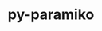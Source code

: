 ---
title: "py-paramiko"
layout: cache
categories: [package, develop]
meta: {"compilers": ["none"], "num_specs": 12, "num_specs_by_stack": {"e4s": 6, "e4s-neoverse-v2": 6, "root": 12}, "oss": ["ubuntu22.04"], "platforms": ["linux"], "stacks": ["e4s", "e4s-neoverse-v2", "root"], "targets": ["neoverse_v2", "x86_64_v3"], "versions": ["3.5.1"]}
spec_details: [{"compiler": "none", "hash": "3rxgjc4k5roxr6aeqrup4pd6erb3ytb7", "os": "ubuntu22.04", "platform": "linux", "size": "-", "stacks": ["e4s-neoverse-v2", "root"], "target": "neoverse_v2", "variants": ["build_system=python_pip", "~invoke"], "versions": ["3.5.1"]}, {"compiler": "none", "hash": "567rqgebgckxdemx6pacyanjvwpwcxxl", "os": "ubuntu22.04", "platform": "linux", "size": "-", "stacks": ["e4s", "root"], "target": "x86_64_v3", "variants": ["build_system=python_pip", "~invoke"], "versions": ["3.5.1"]}, {"compiler": "none", "hash": "6noov3dpn6f4ow4z2qxyobwijdx4k5on", "os": "ubuntu22.04", "platform": "linux", "size": "-", "stacks": ["e4s", "root"], "target": "x86_64_v3", "variants": ["build_system=python_pip", "~invoke"], "versions": ["3.5.1"]}, {"compiler": "none", "hash": "csllznqejki3ajixiptreaclgspy6tu3", "os": "ubuntu22.04", "platform": "linux", "size": "-", "stacks": ["e4s", "root"], "target": "x86_64_v3", "variants": ["build_system=python_pip", "~invoke"], "versions": ["3.5.1"]}, {"compiler": "none", "hash": "d3hsqp65urvicml7q3paihxe4lx6thxe", "os": "ubuntu22.04", "platform": "linux", "size": "-", "stacks": ["e4s-neoverse-v2", "root"], "target": "neoverse_v2", "variants": ["build_system=python_pip", "~invoke"], "versions": ["3.5.1"]}, {"compiler": "none", "hash": "djwiz2i245ytrjqyd7sx2ku2dnge3sne", "os": "ubuntu22.04", "platform": "linux", "size": "-", "stacks": ["e4s-neoverse-v2", "root"], "target": "neoverse_v2", "variants": ["build_system=python_pip", "~invoke"], "versions": ["3.5.1"]}, {"compiler": "none", "hash": "hlk2wcy6lihfjn54nc5tzewvv2wfrsvu", "os": "ubuntu22.04", "platform": "linux", "size": "-", "stacks": ["e4s", "root"], "target": "x86_64_v3", "variants": ["build_system=python_pip", "~invoke"], "versions": ["3.5.1"]}, {"compiler": "none", "hash": "j5l4dgpvzs5qrvfpg75wptqfle2olsgo", "os": "ubuntu22.04", "platform": "linux", "size": "-", "stacks": ["e4s", "root"], "target": "x86_64_v3", "variants": ["build_system=python_pip", "~invoke"], "versions": ["3.5.1"]}, {"compiler": "none", "hash": "l6dvcnxlrh6dfpzjgtsgvmrvlckdfql3", "os": "ubuntu22.04", "platform": "linux", "size": "-", "stacks": ["e4s", "root"], "target": "x86_64_v3", "variants": ["build_system=python_pip", "~invoke"], "versions": ["3.5.1"]}, {"compiler": "none", "hash": "twrfcp4gahfl34isu37uetw53yckjx5u", "os": "ubuntu22.04", "platform": "linux", "size": "-", "stacks": ["e4s-neoverse-v2", "root"], "target": "neoverse_v2", "variants": ["build_system=python_pip", "~invoke"], "versions": ["3.5.1"]}, {"compiler": "none", "hash": "ukxrr7etpywpghcsh4f2b26st5p3dgin", "os": "ubuntu22.04", "platform": "linux", "size": "-", "stacks": ["e4s-neoverse-v2", "root"], "target": "neoverse_v2", "variants": ["build_system=python_pip", "~invoke"], "versions": ["3.5.1"]}, {"compiler": "none", "hash": "zj4q7fjg4odgnes5ao6fvq4zd7ipz2cy", "os": "ubuntu22.04", "platform": "linux", "size": "-", "stacks": ["e4s-neoverse-v2", "root"], "target": "neoverse_v2", "variants": ["build_system=python_pip", "~invoke"], "versions": ["3.5.1"]}]
---